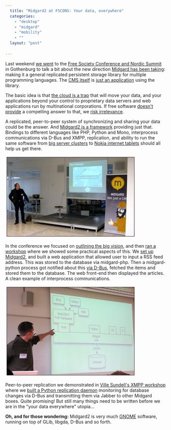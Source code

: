 ```yaml
---
  title: "Midgard2 at FSCONS: Your data, everywhere"
  categories: 
    - "desktop"
    - "midgard"
    - "mobility"
    - ""
  layout: "post"

---
```

<p>
Last weekend <a href="http://bergie.iki.fi/blog/learn_more_about_midgard_in_fscons/">we went</a> to the <a href="http://fscons.org/">Free Society Conference and Nordic Summit</a> in Gothenburg to talk a bit about the new direction <a href="http://bergie.iki.fi/blog/midgard_2-more_than_just_php-more_than_just_cms/">Midgard has been taking</a>: making it a general replicated persistent storage library for multiple programming languages. The <a href="http://www.midgard-project.org/midgard/8.09/">CMS itself</a> is <a href="http://bergie.iki.fi/blog/some_plans_for_midcom_3/">just an application</a> using the library.
</p><p>
The basic idea is that <a href="http://www.guardian.co.uk/technology/2008/sep/29/cloud.computing.richard.stallman">the cloud is a trap</a> that will move your data, and your applications beyond your control to proprietary data servers and web applications run by multinational corporations. If free software <a href="http://itmanagement.earthweb.com/osrc/article.php/3760206/Free+and+Open+Source+Software+vs.+Cloud+Computing.htm">doesn't provide</a> a compelling answer to that, we <a href="http://blogs.eweek.com/brooks/content/open_vs_closed_in_the_cloud.html">risk irrelevance</a>.
</p><p>
A replicated, peer-to-peer system of synchronizing and sharing your data could be the answer. And <a href="http://blogs.nemein.com/people/piotras/view/midgard2---flexibility-rocks.html">Midgard2 is a framework</a> providing just that. Bindings to different languages like PHP, Python and Mono, interprocess communications via D-Bus and XMPP, replication, and ability to run the same software from <a href="http://www.cmswatch.com/Trends/163-Midgard-in-Action">big server clusters</a> to <a href="http://bergie.iki.fi/blog/maemo_and_midgard_go_well_together/">Nokia internet tablets</a> should all help us get there.
</p><p>
<a href="/files/fscons-bergie-midgard2-mobility.JPG"><img src="/files/fscons-bergie-midgard2-mobility-tm.jpg" height="247" width="400" border="1" hspace="4" vspace="4" alt="Bergie in FSCONS: Midgard tackling the mobility challenge" title="Bergie in FSCONS: Midgard tackling the mobility challenge" /></a>
</p><p>
In the conference we focused on <a href="http://www.slideshare.net/bergie/midgard-2-the-cloud-you-can-control-presentation/">outlining the big vision</a>, and then <a href="http://teroheikkinen.iki.fi/blog/view/midgard_workshop_at_fscons.html">ran a workshop</a> where we showed some practical aspects of this. We <a href="http://teroheikkinen.iki.fi/blog/view/some_documentation_about_installing_midgard_2.html">set up Midgard2</a>, and built a web application that allowed user to input a RSS feed address. This was stored to the database via midgard-php. Then a midgard-python process got notified about this <a href="http://bergie.iki.fi/blog/interprocess_communications_in_midgard-d-bus_comes_to_the_web/">via D-Bus</a>, fetched the items and stored them to the database. The web front-end then displayed the articles. A clean example of interprocess communications.
</p><p>
<a href="/files/fscons-tero-midgard2-architecture.JPG"><img src="/files/fscons-tero-midgard2-architecture-tm.jpg" height="275" width="400" border="1" hspace="4" vspace="4" alt="Tero in FSCONS: Midgard 2 architecture" title="Tero in FSCONS: Midgard 2 architecture" /></a>
</p><p>
Peer-to-peer replication we demonstrated in <a href="http://fscons.org/events/?action=event&amp;id=96">Ville Sundell's XMPP workshop</a> where we <a href="http://teroheikkinen.iki.fi/blog/view/how_midgard_2_talks_between_between_machines.html">built a Python replication daemon</a> monitoring for database changes via D-Bus and transmitting them via Jabber to other Midgard boxes. Quite promising! But still many things need to be written before we are in the "your data everywhere" utopia...
</p><p>
<strong>Oh, and for those wondering:</strong> Midgard2 is very much <a href="http://www.gnome.org/">GNOME</a> software, running on top of GLib, libgda, D-Bus and so forth.
</p>